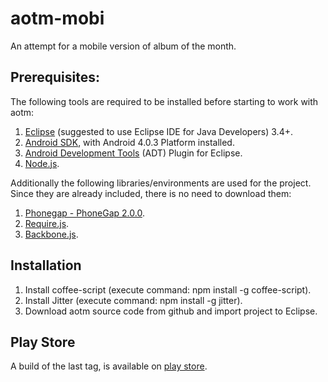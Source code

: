 aotm-mobi
=========

An attempt for a mobile version of album of the month.


Prerequisites:
------------------------------------
The following tools are required to be installed before starting to work with aotm:

1. [Eclipse](http://www.eclipse.org/downloads/) (suggested to use Eclipse IDE for Java Developers) 3.4+.
2. [Android SDK](http://developer.android.com/sdk/index.html), with Android 4.0.3 Platform installed.
3. [Android Development Tools](http://developer.android.com/sdk/installing/installing-adt.html) (ADT) Plugin for Eclipse.
4. [Node.js](http://nodejs.org/).

Additionally the following libraries/environments are used for the project. Since they are already included, there is no need to download them:

1. [Phonegap - PhoneGap 2.0.0](http://phonegap.com/).
2. [Require.js](http://requirejs.org/).
3. [Backbone.js](http://backbonejs.org/).

Installation
------------------------------------
1. Install coffee-script (execute command: npm install -g coffee-script).
2. Install Jitter (execute command: npm install -g jitter).
3. Download aotm source code from github and import project to Eclipse.

Play Store
------------------------------------
A build of the last tag, is available on [play store](https://play.google.com/store/search?q=net.albumofthemonth.mobi).
